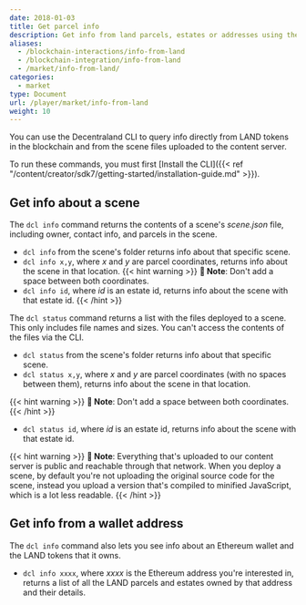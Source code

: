 ```yaml
---
date: 2018-01-03
title: Get parcel info
description: Get info from land parcels, estates or addresses using the CLI.
aliases:
  - /blockchain-interactions/info-from-land
  - /blockchain-integration/info-from-land
  - /market/info-from-land/
categories:
  - market
type: Document
url: /player/market/info-from-land
weight: 10
---
```


You can use the Decentraland CLI to query info directly from LAND tokens in the blockchain and from the scene files uploaded to the content server.

To run these commands, you must first [Install the CLI]({{< ref "/content/creator/sdk7/getting-started/installation-guide.md" >}}).

## Get info about a scene

The `dcl info` command returns the contents of a scene's _scene.json_ file, including owner, contact info, and parcels in the scene.

- `dcl info` from the scene's folder returns info about that specific scene.
- `dcl info x,y`, where _x_ and _y_ are parcel coordinates, returns info about the scene in that location.
  {{< hint warning >}}
  **📔 Note**: Don't add a space between both coordinates.
- `dcl info id`, where _id_ is an estate id, returns info about the scene with that estate id.
  {{< /hint >}}

The `dcl status` command returns a list with the files deployed to a scene. This only includes file names and sizes. You can't access the contents of the files via the CLI.

- `dcl status` from the scene's folder returns info about that specific scene.
- `dcl status x,y`, where _x_ and _y_ are parcel coordinates (with no spaces between them), returns info about the scene in that location.

{{< hint warning >}}
**📔 Note**: Don't add a space between both coordinates.
{{< /hint >}}

- `dcl status id`, where _id_ is an estate id, returns info about the scene with that estate id.

{{< hint warning >}}
**📔 Note**: Everything that's uploaded to our content server is public and reachable through that network. When you deploy a scene, by default you're not uploading the original source code for the scene, instead you upload a version that's compiled to minified JavaScript, which is a lot less readable.
{{< /hint >}}

## Get info from a wallet address

The `dcl info` command also lets you see info about an Ethereum wallet and the LAND tokens that it owns.

- `dcl info xxxx`, where _xxxx_ is the Ethereum address you're interested in, returns a list of all the LAND parcels and estates owned by that address and their details.
